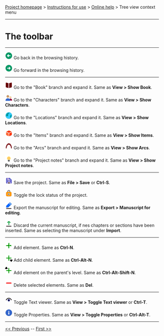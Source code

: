 [Project homepage](../index) > [Instructions for use](../usage) > [Online help](help) > Tree view context menu

--- 

# The toolbar

---

![Go back](icons/goBack.png) Go back in the browsing history.

![Go forward](icons/goForward.png) Go forward in the browsing history.

---

![Show Book](icons/viewBook.png) Go to the "Book" branch and expand it. Same as **View > Show Book**.

![Show Characters](icons/viewCharacters.png) Go to the "Characters" branch and expand it. Same as **View > Show Characters**.

![Show Locations](icons/viewLocations.png) Go to the "Locations" branch and expand it. Same as **View > Show Locations**.

![Show Items](icons/viewItems.png) Go to the "Items" branch and expand it. Same as **View > Show Items**.

![Show Arcs](icons/viewArcs.png) Go to the "Arcs" branch and expand it. Same as **View > Show Arcs**.


![Show Project notes](icons/viewProjectnotes.png) Go to the "Project notes" branch and expand it. Same as **View > Show Project notes**.

---

![Save](icons/save.png) Save the project. Same as **File > Save** or **Ctrl-S**.

![Lock/Unlock](icons/lock.png) Toggle the lock status of the project.

![Export manuscript](icons/manuscript.png) Export the manuscript for editing. Same as **Export > Manuscript for editing**.

![Update from manuscript](icons/updateFromManuscript.png) Discard the current manuscript, if nes chapters or sections have been inserted. Same as selecting the manuscript under **Import**.

---

![Add](icons/add.png) Add element. Same as **Ctrl-N**.

![Add child](icons/addChild.png) Add child element. Same as **Ctrl-Alt-N**.

![Add parent](icons/addParent.png) Add element on the parent's level. Same as **Ctrl-Alt-Shift-N**.

![Delete](icons/remove.png) Delete selected elements. Same as **Del**.

---

![Toggle Text viewer](icons/viewer.png) Toggle Text viewer. Same as **View > Toggle Text viewer** or **Ctrl-T**.

![Toggle Properties](icons/properties.png) Toggle Properties. Same as **View > Toggle Properties** or **Ctrl-Alt-T**.

---


[<< Previous](tree_context_menu) -- [First >>](file_menu)